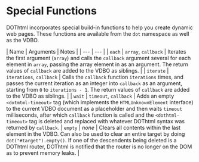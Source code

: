 # Special Functions

DOThtml incorporates special build-in functions to help you create dynamic web pages. These functions are available from the `dot` namespace as well as the VDBO.

|    Name    |    Arguments    |    Notes    |
| --- | --- |
|    `each`    |    `array`, `callback`    |    Iterates the first argument (`array`) and calls the `callback` argument several for each element in `array`, passing the array element in as an argument. The return values of `callback` are added to the VDBO as siblings.    |
|    `iterate`    |    `iterations`, `callback`    |    Calls the `callback` function `iterations` times, and passes the current iteration as an integer into `callback` as an argument, starting from `0` to `iterations - 1`. The return values of `callback` are added to the VDBO as siblings.     |
|    `wait`    |    `timeout`, `callback`    |    Adds an empty `<dotmtml-timeout>` tag (which implements the `HTMLUnknownElement` interface) to the current VDBO document as a placeholder and then waits `timeout` milliseconds, after which `callback` function is called and the `<dothtml-timeout>` tag is deleted and replaced with whatever DOThtml syntax was returned by `callback`.
|    `empty`    |    *none*    |    Clears all contents within the last element in the VDBO. Can also be used to clear an entire target by doing `dot("#target").empty()`. If one of the descendents being deleted is a DOThtml router, DOThtml is notified that the router is no longer on the DOM as to prevent memory leaks.    |